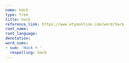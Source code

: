 ```yaml
---
name: hack
type: free
title: hack
reference_link: https://www.etymonline.com/word/hack
root_name: 
root_language: 
denotation: 
word_sums:
- sum: 'Hack + '
  respelling: hack
---
```

